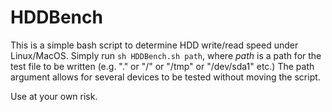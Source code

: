 # HDDBench

This is a simple bash script to determine HDD write/read speed under Linux/MacOS. Simply run ```sh HDDBench.sh path```, where *path* is a path for the test file to be written (e.g. "." or "/" or "/tmp" or "/dev/sda1" etc.) The path argument allows for several devices to be tested without moving the script.

Use at your own risk.
